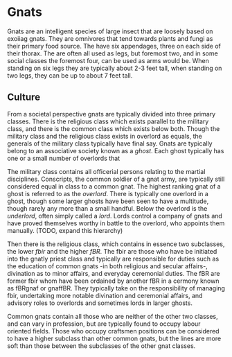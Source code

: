 Gnats
=====

Gnats are an intelligent species of large insect that are loosely based on
exoiiag gnats. They are omnivores that tend towards plants and fungi as their
primary food source. The have six appendages, three on each side of their
thorax. The are often all used as legs, but foremost two, and in some social
classes the foremost four, can be used as arms would be. When standing on six
legs they are typically about 2-3 feet tall, when standing on two legs, they can
be up to about 7 feet tall.

Culture
-------

From a societal perspective gnats are typically divided into three primary
classes. There is the religious class which exists parallel to the military
class, and there is the common class which exists below both. Though the
military class and the religious class exists in overlord as equals, the generals
of the military class typically have final say. Gnats are typically belong to an
associative society known as a *ghost*. Each ghost typically has one or a small
number of overlords that

The military class contains all officerial persons relating to the martial
disciplines. Conscripts, the common soldier of a gnat army, are typically still
considered equal in class to a common gnat. The highest ranking gnat of a ghost
is referred to as the *overlord*. There is typically one overlord in a ghost,
though some larger ghosts have been seen to have a multitude, though rarely any
more than a small handful. Below the overlord is the *underlord*, often simply
called a *lord*. Lords control a company of gnats and have proved themselves
worthy in battle to the overlord, who appoints them manually. (TODO, expand this
hierarchy)

Then there is the religious class, which contains in essence two subclasses, the
lower *fbir* and the higher *fBR*. The fbir are those who have be initiated into
the gnatly priest class and typically are responsible for duties such as the
education of common gnats -in both religious and secular affairs-, divination as
to minor affairs, and everyday ceremonial duties. The fBR are former fbir whom
have been ordained by another fBR in a cermony known as fBRgnaf or gnaffBR. They
typically take on the responsibility of managing fbir, undertaking more notable
divination and ceremonial affairs, and advisory roles to overlords and sometimes
lords in larger ghosts.

Common gnats contain all those who are neither of the other two classes, and can
vary in profession, but are typically found to occupy labour oriented fields.
Those who occupy craftsmen positions can be considered to have a higher subclass
than other common gnats, but the lines are more soft than those between the
subclasses of the other gnat classes.
